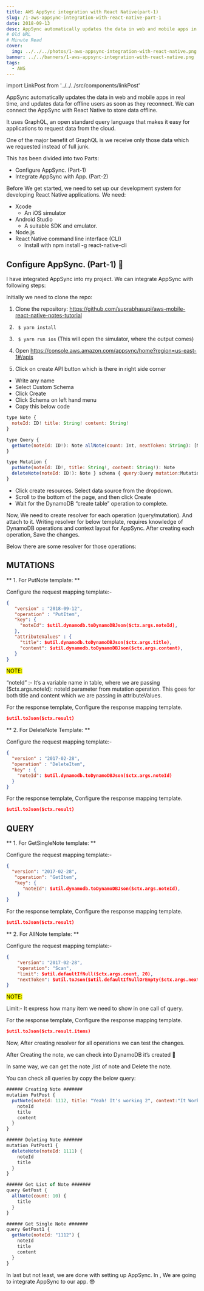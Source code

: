 ```yaml
---
title: AWS AppSync integration with React Native(part-1)
slug: /1-aws-appsync-integration-with-react-native-part-1
date: 2018-09-13
desc: AppSync automatically updates the data in web and mobile apps in real time.
# Old URL
# Minute Read
cover:
  img: ../../../photos/1-aws-appsync-integration-with-react-native.png
banner: ../../banners/1-aws-appsync-integration-with-react-native.png
tags:
  - AWS
---
```


import LinkPost from '../../../src/components/linkPost'

<p><span class='first-letter'>A</span>ppSync automatically updates the data in web and mobile apps in real time, and updates data for offline users as soon as they reconnect. We can connect the AppSync with React Native to store data offline.</p>

It uses GraphQL, an open standard query language that makes it easy for applications to request data from the cloud.

One of the major benefit of GraphQL is we receive only those data which we requested instead of full junk.

This has been divided into two Parts:

- Configure AppSync. (Part-1)
- Integrate AppSync with App. (Part-2)

Before We get started, we need to set up our development system for developing React Native applications. We need:

- Xcode
  - An iOS simulator
- Android Studio
  - A suitable SDK and emulator.
- Node.js
- React Native command line interface (CLI)
  - Install with npm install -g react-native-cli

## Configure AppSync. (Part-1) 🔗

I have integrated AppSync into my project. We can integrate AppSync with following steps:

Initially we need to clone the repo:

1.    Clone the repository: https://github.com/suprabhasupi/aws-mobile-react-native-notes-tutorial

2.    ` $ yarn install`

3.    ` $ yarn run ios` (This will open the simulator, where the output comes)

4. Open https://console.aws.amazon.com/appsync/home?region=us-east-1#/apis
5. Click on create API button which is there in right side corner
  - Write any name
  - Select Custom Schema
  - Click Create
  - Click Schema on left hand menu
  - Copy this below code

```js
type Note {
  noteId: ID! title: String! content: String!
}

type Query {
  getNote(noteId: ID!): Note allNote(count: Int, nextToken: String): [Note]
}

type Mutation {
  putNote(noteId: ID!, title: String!, content: String!): Note
  deleteNote(noteId: ID!): Note } schema { query:Query mutation:Mutation
}
```

- Click create resources. Select data source from the dropdown.
- Scroll to the bottom of the page, and then click Create
- Wait for the DynamoDB “create table” operation to complete.
    
Now, We need to create resolver for each operation (query/mutation). And attach to it. Writing resolver for below template, requires knowledge of DynamoDB operations and context layout for AppSync. After creating each operation, Save the changes.

Below there are some resolver for those operations:

## MUTATIONS

** 1. For PutNote template: **
  
  Configure the request mapping template:-


  ```json
  {
     "version" : "2018-09-12",
     "operation" : "PutItem",
     "key": {
       "noteId": $util.dynamodb.toDynamoDBJson($ctx.args.noteId),
     },
     "attributeValues" : {
       "title": $util.dynamodb.toDynamoDBJson($ctx.args.title),
       "content": $util.dynamodb.toDynamoDBJson($ctx.args.content),
     }
  }
```


<mark>NOTE:</mark>

“noteId” :- It’s a variable name in table, where we are passing ($ctx.args.noteId): noteId parameter from mutation operation. This goes for both title and content which we are passing in attributeValues.

For the response template, Configure the response mapping template.


```json
$util.toJson($ctx.result)
```

** 2. For DeleteNote Template: **

  Configure the request mapping template:-


```json
{
  "version" : "2017-02-28",
  "operation" : "DeleteItem",
  "key" : {
    "noteId": $util.dynamodb.toDynamoDBJson($ctx.args.noteId)
  }
}
```

For the response template, Configure the response mapping template.


```json
$util.toJson($ctx.result)
```

## QUERY

** 1. For GetSingleNote template: **
  
  Configure the request mapping template:-

```json
{
  "version": "2017-02-28",
   "operation": "GetItem",
   "key": {
      "noteId": $util.dynamodb.toDynamoDBJson($ctx.args.noteId),
    }
}
```


For the response template, Configure the response mapping template.

```json
$util.toJson($ctx.result)
```


** 2. For AllNote template: **

  Configure the request mapping template:-

```json
{
    "version": "2017-02-28",
    "operation": "Scan",
    "limit": $util.defaultIfNull($ctx.args.count, 20),
    "nextToken": $util.toJson($util.defaultIfNullOrEmpty($ctx.args.nextToken, null))
}
```


<mark>NOTE:</mark>

Limit:- It express how many item we need to show in one call of query.

For the response template, Configure the response mapping template.

```json
$util.toJson($ctx.result.items)
```


Now, After creating resolver for all operations we can test the changes.

After Creating the note, we can check into DynamoDB it’s created 🙂

In same way, we can get the note ,list of note and Delete the note.

You can check all queries by copy the below query:

```js
###### Creating Note #######
mutation PutPost {
  putNote(noteId: 1112, title: "Yeah! It's working 2", content:"It Worked 2") {
    noteId
    title
    content
  }
}

###### Deleting Note #######
mutation PutPost1 {
  deleteNote(noteId: 1111) {
    noteId
    title
  }
}

###### Get List of Note #######
query GetPost {
  allNote(count: 10) {
    title
  }
}

###### Get Single Note #######
query GetPost1 {
  getNote(noteId: "1112") {
    noteId
    title
    content
  }
}
```

In last but not least, we are done with setting up AppSync. In <LinkPost href='/2-aws-appsync-integration-with-react-native-part-2' name='Part 2' />, We are going to integrate AppSync to our app. 😎




